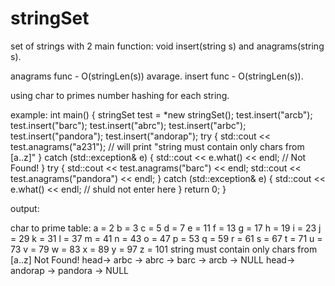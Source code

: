 # stringSet
set of strings with 2 main function: void insert(string s) and anagrams(string s).

anagrams func - O(stringLen(s)) avarage.
insert func - O(stringLen(s)).

using char to primes number hashing for each string.

example:
int main() {
    stringSet test = *new stringSet();
    test.insert("arcb");
    test.insert("barc");
    test.insert("abrc");
    test.insert("arbc");
    test.insert("pandora");
    test.insert("andorap");
    try {
        std::cout << test.anagrams("a231"); // will print "string must contain only chars from [a..z]"
    } catch (std::exception& e) {
        std::cout << e.what() << endl; // Not Found!
    }
    try {
        std::cout << test.anagrams("barc") << endl;
        std::cout << test.anagrams("pandora") << endl;
    } catch (std::exception& e) {
        std::cout << e.what() << endl; // shuld not enter here
    }
    return 0;
}

output:

char to prime table:
a = 2
b = 3
c = 5
d = 7
e = 11
f = 13
g = 17
h = 19
i = 23
j = 29
k = 31
l = 37
m = 41
n = 43
o = 47
p = 53
q = 59
r = 61
s = 67
t = 71
u = 73
v = 79
w = 83
x = 89
y = 97
z = 101
string must contain only chars from [a..z]
Not Found!
head-> arbc -> abrc -> barc -> arcb -> NULL
head-> andorap -> pandora -> NULL



